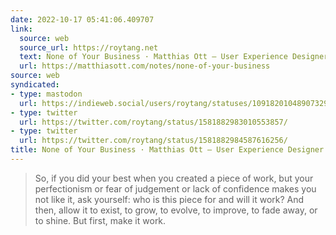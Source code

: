 ```yaml
---
date: 2022-10-17 05:41:06.409707
link:
  source: web
  source_url: https://roytang.net
  text: None of Your Business · Matthias Ott – User Experience Designer
  url: https://matthiasott.com/notes/none-of-your-business
source: web
syndicated:
- type: mastodon
  url: https://indieweb.social/users/roytang/statuses/109182010489073296
- type: twitter
  url: https://twitter.com/roytang/status/1581882983010553857/
- type: twitter
  url: https://twitter.com/roytang/status/1581882984587616256/
title: None of Your Business · Matthias Ott – User Experience Designer
---
```


> So, if you did your best when you created a piece of work, but your perfectionism or fear of judgement or lack of confidence makes you not like it, <!--sep-->
> ask yourself: who is this piece for and will it work? And then, allow it to exist, to grow, to evolve, to improve, to fade away, or to shine. But first, make it work.
